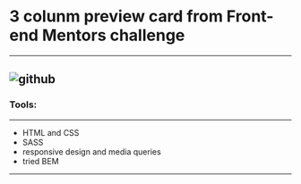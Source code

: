 # 3 colunm preview card from Front-end Mentors challenge
---
![github](https://user-images.githubusercontent.com/89069692/146678530-2811f8ed-b6bd-42fa-ae86-64ad44ecc2af.png)
---
### Tools:
---
- HTML and CSS
- SASS
- responsive design and media queries
- tried BEM
---
